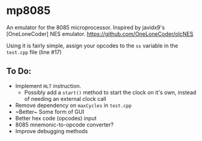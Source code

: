 # mp8085
 An emulator for the 8085 microprocessor. Inspired by javidx9's [OneLoneCoder] NES emulator. https://github.com/OneLoneCoder/olcNES


 Using it is fairly simple, assign your opcodes to the ``ss`` variable in the ``test.cpp`` file (line #17)

 ## To Do:

 * Implement ``HLT`` instruction.
    * Possibly add a ``start()`` method to start the clock on it's own, instead of needing an external clock call
 * Remove dependency on ``maxCycles`` in ``test.cpp``
 * ~Better~ Some form of GUI
 * Better hex code (opcodes) input
 * 8085 mnemonic-to-opcode converter?
 * Improve debugging methods
 
